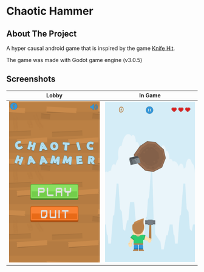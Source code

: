 # Chaotic Hammer

## About The Project
A hyper causal android game that is inspired by the game [Knife Hit](https://play.google.com/store/apps/details?id=com.ketchapp.knifehit).

The game was made with Godot game engine (v3.0.5)

## Screenshots
Lobby                      |  In Game
:-------------------------:|:-------------------------:
![Lobby](screenshots/lobby.png)  |  ![In Game](screenshots/in_game.png)
